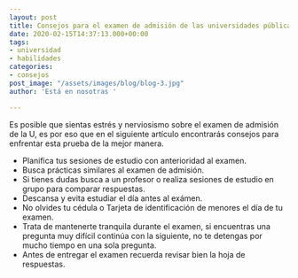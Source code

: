 ```yaml
---
layout: post
title: Consejos para el examen de admisión de las universidades públicas
date: 2020-02-15T14:37:13.000+00:00
tags:
- universidad
- habilidades
categories:
- consejos
post_image: "/assets/images/blog/blog-3.jpg"
author: 'Está en nosotras '

---
```

<p>Es posible que sientas estrés y nerviosismo sobre el examen de admisión de la U, es por eso que en el siguiente artículo encontrarás consejos para enfrentar esta prueba de la mejor manera. </p>

<ul>

<li>Planifica tus sesiones de estudio con anterioridad al examen. </li>

<li>Busca prácticas similares al examen de admisión. </li>

<li>Si tienes dudas busca a un profesor o realiza sesiones de estudio en grupo para comparar respuestas. </li>

<li>Descansa y evita estudiar el día antes al exámen. </li>

<li>No olvides tu cédula o Tarjeta de identificación de menores el día de tu examen. </li>

<li>Trata de mantenerte tranquila durante el examen, si encuentras una pregunta muy difícil continúa con la siguiente, no te detengas por mucho tiempo en una sola pregunta.</li>

<li>Antes de entregar el examen recuerda revisar bien la hoja de respuestas. </li>